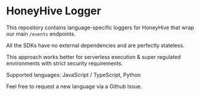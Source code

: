 # HoneyHive Logger

This repository contains language-specific loggers for HoneyHive that wrap our main `/events` endpoints.

All the SDKs have no external dependencies and are perfectly stateless.

This approach works better for serverless execution & super regulated environments with strict security requirements.

Supported languages: JavaScript / TypeScript, Python

Feel free to request a new language via a Github Issue.
